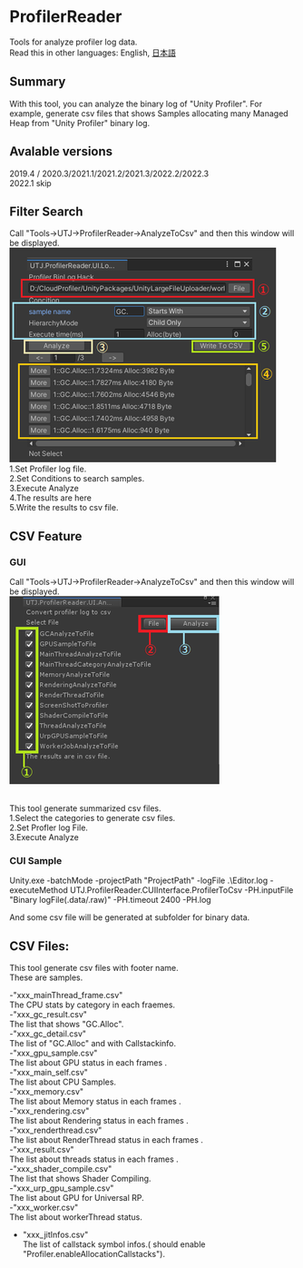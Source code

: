 ﻿# ProfilerReader
Tools for analyze profiler log data.<br />
Read this in other languages: English, [日本語](README.ja.md)<br />

## Summary
With this tool, you can analyze the binary log of "Unity Profiler".
For example, generate csv files that shows Samples allocating many Managed Heap from "Unity Profiler" binary log.

## Avalable versions
2019.4 / 2020.3/2021.1/2021.2/2021.3/2022.2/2022.3
<br/>2022.1 skip

## Filter Search
Call "Tools->UTJ->ProfilerReader->AnalyzeToCsv" and then this window will be displayed.<br />
![alt text](Documentation~/img/ProfilerReaderFilter.png)
<br />
1.Set Profiler log file.<br />
2.Set Conditions to search samples.<br />
3.Execute Analyze<br />
4.The results are here<br />
5.Write the results to csv file.<br />

## CSV Feature
### GUI
Call "Tools->UTJ->ProfilerReader->AnalyzeToCsv" and then this window will be displayed.<br />
![alt text](Documentation~/img/ProfilerLogToCsv.png)

<br />
This tool generate summarized csv files.<br />
1.Select the categories to generate csv files.<br />
2.Set Profler log File.<br />
3.Execute Analyze<br />

### CUI Sample
Unity.exe -batchMode -projectPath "ProjectPath" -logFile .\Editor.log -executeMethod UTJ.ProfilerReader.CUIInterface.ProfilerToCsv -PH.inputFile "Binary logFile(.data/.raw)" -PH.timeout 2400 -PH.log

And some csv file will be generated at subfolder for binary data.


## CSV Files:
This tool generate csv files with footer name.<br />
These are samples.<br />

 -"xxx_mainThread_frame.csv"<br />
The CPU stats by category in each fraemes.
<br />
 -"xxx_gc_result.csv"<br />
The list that shows "GC.Alloc".
<br />
 -"xxx_gc_detail.csv"<br />
The list of "GC.Alloc" and with Callstackinfo.
<br />
 -"xxx_gpu_sample.csv"<br />
The list about GPU status in each frames .
<br />
 -"xxx_main_self.csv"<br />
The list about CPU Samples.
<br />
 -"xxx_memory.csv"<br />
The list about Memory status in each frames .
<br />
 -"xxx_rendering.csv"<br />
The list about Rendering status in each frames .
<br />
 -"xxx_renderthread.csv"<br />
The list about RenderThread status in each frames .
<br />
 -"xxx_result.csv"<br />
The list about threads status in each frames .
<br />
 -"xxx_shader_compile.csv"<br />
The list that shows Shader Compiling.
<br />
 -"xxx_urp_gpu_sample.csv"<br />
The list about GPU for Universal RP.
<br />
 -"xxx_worker.csv"<br />
The list about workerThread status.
<br />
 - "xxx_jitInfos.csv"<br />
The list of callstack symbol infos.( should enable "Profiler.enableAllocationCallstacks").
<br />
